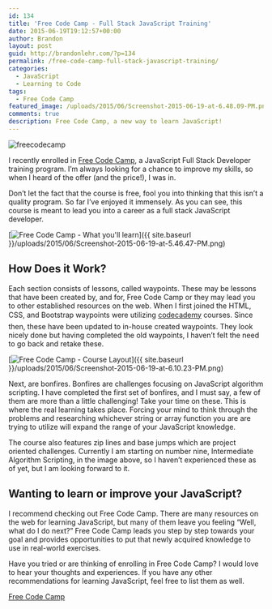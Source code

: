 ```yaml
---
id: 134
title: 'Free Code Camp - Full Stack JavaScript Training'
date: 2015-06-19T19:12:57+00:00
author: Brandon
layout: post
guid: http://brandonlehr.com/?p=134
permalink: /free-code-camp-full-stack-javascript-training/
categories:
  - JavaScript
  - Learning to Code
tags:
  - Free Code Camp
featured_image: /uploads/2015/06/Screenshot-2015-06-19-at-6.48.09-PM.png
comments: true
description: Free Code Camp, a new way to learn JavaScript!
---
```

<img src="{{ site.baseurl }}{{ page.featured_image }}" alt="freecodecamp" class="" />

I recently enrolled in [Free Code Camp](http://www.freecodecamp.com/), a JavaScript Full Stack Developer training program. I&#8217;m always looking for a chance to improve my skills, so when I heard of the offer (and the price!), I was in.

Don&#8217;t let the fact that the course is free, fool you into thinking that this isn&#8217;t a quality program. So far I&#8217;ve enjoyed it immensely. As you can see, this course is meant to lead you into a career as a full stack JavaScript developer.

[<img class="img-rounded" src="{{ site.baseurl }}/uploads/2015/06/Screenshot-2015-06-19-at-5.46.47-PM-1024x590.png?fit=640%2C369" alt="Free Code Camp - What you'll learn" srcset="{{ site.baseurl }}/uploads/2015/06/Screenshot-2015-06-19-at-5.46.47-PM.png?resize=1024%2C590 1024w, {{ site.baseurl }}/uploads/2015/06/Screenshot-2015-06-19-at-5.46.47-PM.png?resize=300%2C173 300w, {{ site.baseurl }}/uploads/2015/06/Screenshot-2015-06-19-at-5.46.47-PM.png?w=1136 1136w" sizes="(max-width: 640px) 100vw, 640px" data-recalc-dims="1" />]({{ site.baseurl }}/uploads/2015/06/Screenshot-2015-06-19-at-5.46.47-PM.png)

## How Does it Work?

Each section consists of lessons, called waypoints. These may be lessons that have been created by, and for, Free Code Camp or they may lead you to other established resources on the web. When I first joined the HTML, CSS, and Bootstrap waypoints were utilizing [codecademy](http://www.codecademy.com/) courses. Since then, these have been updated to in-house created waypoints. They look nicely done but having completed the old waypoints, I haven&#8217;t felt the need to go back and retake these.<!--more-->

[<img class="img-rounded aligncenter wp-image-140 size-full" src="{{ site.baseurl }}/uploads/2015/06/Screenshot-2015-06-19-at-6.10.23-PM-e1434754281954.png?fit=640%2C546" alt="Free Code Camp - Course Layout " srcset="{{ site.baseurl }}/uploads/2015/06/Screenshot-2015-06-19-at-6.10.23-PM-e1434754281954.png?w=675 675w, {{ site.baseurl }}/uploads/2015/06/Screenshot-2015-06-19-at-6.10.23-PM-e1434754281954.png?resize=300%2C256 300w" sizes="(max-width: 640px) 100vw, 640px" data-recalc-dims="1" />]({{ site.baseurl }}/uploads/2015/06/Screenshot-2015-06-19-at-6.10.23-PM.png)

Next, are bonfires. Bonfires are challenges focusing on JavaScript algorithm scripting. I have completed the first set of bonfires, and I must say, a few of them are more than a little challenging! Take your time on these. This is where the real learning takes place. Forcing your mind to think through the problems and researching whichever string or array function you are are trying to utilize will expand the range of your JavaScript knowledge.

The course also features zip lines and base jumps which are project oriented challenges. Currently I am starting on number nine, Intermediate Algorithm Scripting, in the image above, so I haven&#8217;t experienced these as of yet, but I am looking forward to it.

## Wanting to learn or improve your JavaScript?

I recommend checking out Free Code Camp. There are many resources on the web for learning JavaScript, but many of them leave you feeling &#8220;Well, what do I do next?&#8221; Free Code Camp leads you step by step towards your goal and provides opportunities to put that newly acquired knowledge to use in real-world exercises.

Have you tried or are thinking of enrolling in Free Code Camp? I would love to hear your thoughts and experiences. If you have any other recommendations for learning JavaScript, feel free to list them as well.

[Free Code Camp](http://www.freecodecamp.com/)

&nbsp;
